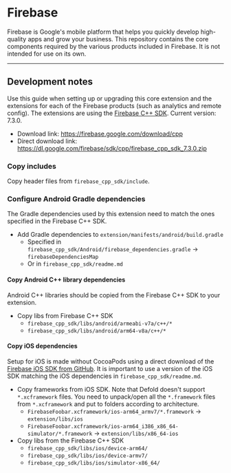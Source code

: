 # Firebase
Firebase is Google's mobile platform that helps you quickly develop high-quality apps and grow your business. This repository contains the core components required by the various products included in Firebase. It is not intended for use on its own.

---

## Development notes
Use this guide when setting up or upgrading this core extension and the extensions for each of the Firebase products (such as analytics and remote config). The extensions are using the [Firebase C++ SDK](https://firebase.google.com/docs/cpp/setup). Current version: 7.3.0.

* Download link: https://firebase.google.com/download/cpp
* Direct download link: https://dl.google.com/firebase/sdk/cpp/firebase_cpp_sdk_7.3.0.zip


### Copy includes
Copy header files from `firebase_cpp_sdk/include`.


### Configure Android Gradle dependencies
The Gradle dependencies used by this extension need to match the ones specified in the Firebase C++ SDK.

* Add Gradle dependencies to `extension/manifests/android/build.gradle`
   * Specified in `firebase_cpp_sdk/Android/firebase_dependencies.gradle` -> `firebaseDependenciesMap`
   * Or in `firebase_cpp_sdk/readme.md`


#### Copy Android C++ library dependencies
Android C++ libraries should be copied from the Firebase C++ SDK to your extension.

* Copy libs from Firebase C++ SDK
   * `firebase_cpp_sdk/libs/android/armeabi-v7a/c++/*`
   * `firebase_cpp_sdk/libs/android/arm64-v8a/c++/*`


#### Copy iOS dependencies
Setup for iOS is made without CocoaPods using a direct download of the [Firebase iOS SDK from GitHub](https://github.com/firebase/firebase-ios-sdk/releases). It is important to use a version of the iOS SDK matching the iOS dependencies in `firebase_cpp_sdk/readme.md`.

* Copy frameworks from iOS SDK. Note that Defold doesn't support `*.xcframework` files. You need to unpack/open all the `*.framework` files from `*.xcframework` and put to folders according to architecture.
   * `FirebaseFoobar.xcframework/ios-arm64_armv7/*.framework` -> `extension/libs/ios`
   * `FirebaseFoobar.xcframework/ios-arm64_i386_x86_64-simulator/*.framework` -> `extension/libs/x86_64-ios`
* Copy libs from the Firebase C++ SDK
   * `firebase_cpp_sdk/libs/ios/device-arm64/`
   * `firebase_cpp_sdk/libs/ios/device-armv7/`
   * `firebase_cpp_sdk/libs/ios/simulator-x86_64/`
